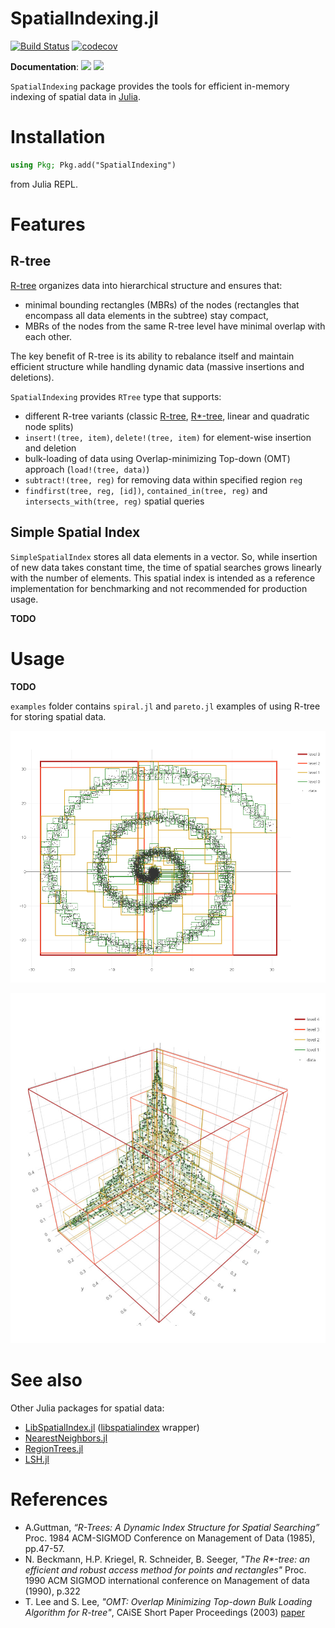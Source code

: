 SpatialIndexing.jl
==============

[![Build Status](https://github.com/alyst/SpatialIndexing.jl/workflows/CI/badge.svg)](https://github.com/alyst/SpatialIndexing.jl/actions?query=worflow%3ACI+branch%3Amaster)
[![codecov](https://codecov.io/gh/alyst/SpatialIndexing.jl/branch/master/graph/badge.svg)](https://codecov.io/gh/alyst/SpatialIndexing.jl)

**Documentation**: [![][docs-stable-img]][docs-stable-url] [![][docs-latest-img]][docs-latest-url]

`SpatialIndexing` package provides the tools for efficient in-memory indexing of
spatial data in [Julia](https://julialang.org/).

# Installation
```julia
using Pkg; Pkg.add("SpatialIndexing")
```
from Julia REPL.

# Features

## R-tree

[R-tree](https://en.wikipedia.org/wiki/R-tree) organizes data into
hierarchical structure and ensures that:
  * minimal bounding rectangles (MBRs) of the nodes (rectangles that
    encompass all data elements in the subtree) stay compact,
  * MBRs of the nodes from the same R-tree level have minimal overlap
    with each other.

The key benefit of R-tree is its ability to rebalance itself
and maintain efficient structure while handling dynamic data (massive insertions
and deletions).

`SpatialIndexing` provides `RTree` type that supports:
  * different R-tree variants (classic [R-tree](https://en.wikipedia.org/wiki/R-tree),
[R*-tree](https://en.wikipedia.org/wiki/R*_tree), linear and quadratic node splits)
  * `insert!(tree, item)`, `delete!(tree, item)` for element-wise insertion and deletion
  * bulk-loading of data using Overlap-minimizing Top-down (OMT) approach (`load!(tree, data)`)
  * `subtract!(tree, reg)` for removing data within specified region `reg`
  * `findfirst(tree, reg, [id])`, `contained_in(tree, reg)` and `intersects_with(tree, reg)` spatial queries

## Simple Spatial Index

`SimpleSpatialIndex` stores all data elements in a vector. So, while insertion
of new data takes constant time, the time of spatial searches grows linearly
with the number of elements. This spatial index is intended as a reference
implementation for benchmarking and not recommended for production usage.

**TODO**

# Usage

**TODO**

`examples` folder contains `spiral.jl` and `pareto.jl` examples of using R-tree
for storing spatial data.

![R*-tree of 10000 random points (sequential insertions)](examples/spiral_rtree_seq.png)

![R*-tree of 3D Pareto Front (1233 of 100000 points; bulk-load)](examples/pareto3d_rtree_bulk.jpg)

# See also

Other Julia packages for spatial data:

  * [LibSpatialIndex.jl](https://github.com/yeesian/LibSpatialIndex.jl)
([libspatialindex](https://github.com/libspatialindex/libspatialindex) wrapper)
  * [NearestNeighbors.jl](https://github.com/KristofferC/NearestNeighbors.jl)
  * [RegionTrees.jl](https://github.com/rdeits/RegionTrees.jl)
  * [LSH.jl](https://github.com/Keno/LSH.jl)

# References

* A.Guttman, _“R-Trees: A Dynamic Index Structure for Spatial Searching”_
  Proc. 1984 ACM-SIGMOD Conference on Management of Data (1985), pp.47-57.
* N. Beckmann, H.P. Kriegel, R. Schneider, B. Seeger,
  _"The R*-tree: an efficient and robust access method for points and rectangles"_
  Proc. 1990 ACM SIGMOD international conference on Management of data (1990), p.322
* T. Lee and S. Lee, _"OMT: Overlap Minimizing Top-down Bulk Loading Algorithm for R-tree"_,
  CAiSE Short Paper Proceedings (2003) [paper](http://ceur-ws.org/Vol-74/files/FORUM_18.pdf)

[docs-latest-img]: https://img.shields.io/badge/docs-latest-blue.svg
[docs-latest-url]: http://alyst.github.io/SpatialIndexing.jl/latest/

[docs-stable-img]: https://img.shields.io/badge/docs-stable-blue.svg
[docs-stable-url]: http://alyst.github.io/SpatialIndexing.jl/stable/